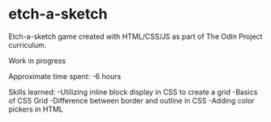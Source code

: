 # etch-a-sketch
Etch-a-sketch game created with HTML/CSS/JS as part of The Odin Project curriculum.

Work in progress

Approximate time spent:
-6 hours

Skills learned: 
-Utilizing inline block display in CSS to create a grid
-Basics of CSS Grid 
-Difference between border and outline in CSS
-Adding color pickers in HTML